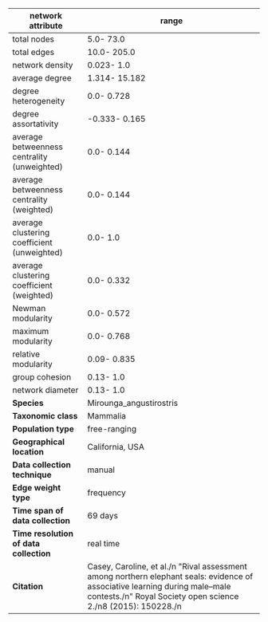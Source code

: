 network attribute|range
---|---
total nodes|5.0- 73.0
total edges|10.0- 205.0
network density|0.023- 1.0
average degree|1.314- 15.182
degree heterogeneity|0.0- 0.728
degree assortativity|-0.333- 0.165
average betweenness centrality (unweighted)|0.0- 0.144
average betweenness centrality (weighted)|0.0- 0.144
average clustering coefficient (unweighted)|0.0- 1.0
average clustering coefficient (weighted)|0.0- 0.332
Newman modularity|0.0- 0.572
maximum modularity|0.0- 0.768
relative modularity|0.09- 0.835
group cohesion|0.13- 1.0
network diameter|0.13- 1.0
**Species**| Mirounga_angustirostris
**Taxonomic class**| Mammalia
**Population type**| free-ranging
**Geographical location**| California, USA
**Data collection technique**| manual 
**Edge weight type**| frequency
**Time span of data collection**| 69 days
**Time resolution of data collection**| real time
**Citation**| Casey, Caroline, et al./n "Rival assessment among northern elephant seals: evidence of associative learning during male–male contests./n" Royal Society open science 2./n8 (2015): 150228./n